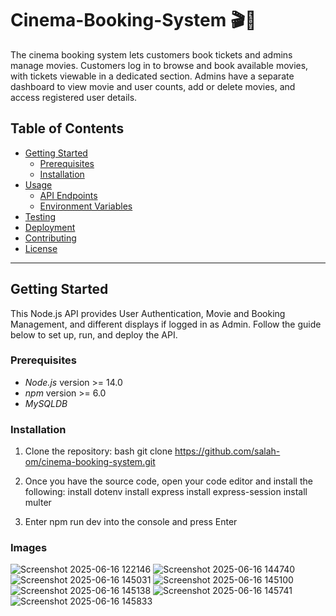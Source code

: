 # Cinema-Booking-System 🎬🍿
The cinema booking system lets customers book tickets and admins manage movies. Customers log in to browse and book available movies, with tickets viewable in a dedicated section. Admins have a separate dashboard to view movie and user counts, add or delete movies, and access registered user details.

## Table of Contents

- [Getting Started](#getting-started)
  - [Prerequisites](#prerequisites)
  - [Installation](#installation)
- [Usage](#usage)
  - [API Endpoints](#api-endpoints)
  - [Environment Variables](#environment-variables)
- [Testing](#testing)
- [Deployment](#deployment)
- [Contributing](#contributing)
- [License](#license)

---

## Getting Started

This Node.js API provides User Authentication, Movie and Booking Management, and different displays if logged in as Admin. Follow the guide below to set up, run, and deploy the API.

### Prerequisites

- *Node.js* version >= 14.0
- *npm* version >= 6.0
- *MySQLDB*

### Installation

1. Clone the repository:
   bash
   git clone https://github.com/salah-om/cinema-booking-system.git

2. Once you have the source code, open your code editor and install the following:
   install dotenv
   install express
   install express-session
   install multer

3. Enter npm run dev into the console and press Enter

### Images
![Screenshot 2025-06-16 122146](https://github.com/user-attachments/assets/05a76bd4-eb4b-4b37-b170-d68fefce0ef1)
![Screenshot 2025-06-16 144740](https://github.com/user-attachments/assets/5f9c6996-3926-422d-8bb7-2800993a63fc)
![Screenshot 2025-06-16 145031](https://github.com/user-attachments/assets/3f713105-4176-4b98-a0db-ba072f1fb416)
![Screenshot 2025-06-16 145100](https://github.com/user-attachments/assets/4cbff2a8-ac7f-41c1-abd6-c85ba450d3f6)
![Screenshot 2025-06-16 145138](https://github.com/user-attachments/assets/a9bfeebb-c599-4142-9409-ab4845759a27)
![Screenshot 2025-06-16 145741](https://github.com/user-attachments/assets/1c586fd9-b25e-40d0-8784-8cce7e489bd4)
![Screenshot 2025-06-16 145833](https://github.com/user-attachments/assets/9441385b-b85c-4218-be92-4e8cdd34c2a3)

